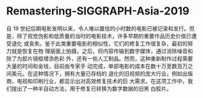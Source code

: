 # Remastering-SIGGRAPH-Asia-2019
自 19 世纪后期电影发明以来，令人难以置信的小时数的电影已被记录和发行。但 是，除了视觉伪影和低质量的当时的电影技术，许多早期的重要作品历史价值已遭受退化 或丧失。鉴于此类重要电影的相似性，它们的修复工作很复杂，最初的努力就是恢复在物 理层面上拍摄。之后，将内容传输到数字媒体，通过消除噪音和除了为胶片镜框增添色彩 外，还有一些人工制品。然而，这种重新制作过程需要大量的时间和金钱，目前由专家手 动完成，单部电影的成本在数十万至数百万之间美元。在这种情况下，拥有大量已存档的 退化的旧视频的庞大行业，例如出版商，电视和印刷行业，都显示出对高效修复技术的巨 大需求。在这项工作中，我们提出了一种半自动方法，用于修复已转换为数字数据的旧黑 白胶片。
